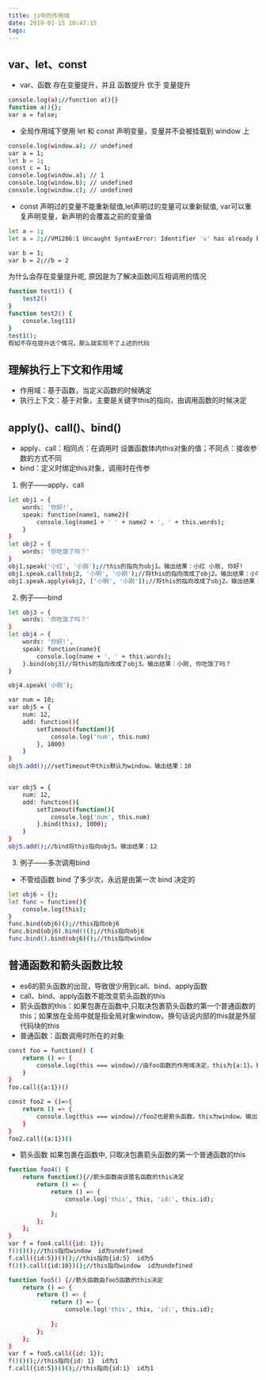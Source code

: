 ```yaml
---
title: js中的作用域
date: 2019-01-15 10:47:15
tags:
---
```


## var、let、const
* var、函数 存在变量提升，并且 函数提升 优于 变量提升
``` bash
console.log(a);//function a(){}
function a(){};
var a = false;
```
* 全局作用域下使用 let 和 const 声明变量，变量并不会被挂载到 window 上
``` bash
console.log(window.a); // undefined
var a = 1;
let b = 1;
const c = 1;
console.log(window.a); // 1
console.log(window.b); // undefined
console.log(window.c); // undefined
```

* const 声明过的变量不能重新赋值,let声明过的变量可以重新赋值, var可以重复声明变量，新声明的会覆盖之前的变量值
``` bash
let a = 1;
let a = 2;//VM1286:1 Uncaught SyntaxError: Identifier 'v' has already been declared

var b = 1;
var b = 2;//b = 2
```

为什么会存在变量提升呢, 原因是为了解决函数间互相调用的情况
``` bash
function test1() {
    test2()
}
function test2() {
    console.log(11)
}
test1();
假如不存在提升这个情况，那么就实现不了上述的代码
```

## 理解执行上下文和作用域
* 作用域：基于函数，当定义函数的时候确定
* 执行上下文：基于对象，主要是关键字this的指向，由调用函数的时候决定

## apply()、call()、bind()
* apply、call：相同点：在调用时 设置函数体内this对象的值；不同点：接收参数的方式不同
* bind：定义时绑定this对象，调用时在传参

1. 例子——apply、call
``` bash
let obj1 = {
    words: '你好!',
    speak: function(name1, name2){
        console.log(name1 + ' ' + name2 + ', ' + this.words);
    }
}
let obj2 = {
    words: '你吃饭了吗？'
}
obj1.speak('小红', '小丽');//this的指向为obj1。输出结果：小红 小丽, 你好!
obj1.speak.call(obj2, '小明', '小刚');//将this的指向改成了obj2。输出结果：小明 小刚, 你吃饭了吗？
obj1.speak.apply(obj2, ['小明', '小刚']);//将this的指向改成了obj2。输出结果：小明 小刚, 你吃饭了吗？
```

2. 例子——bind
``` bash
let obj3 = {
    words: '你吃饭了吗？'
}
let obj4 = {
    words: '你好!',
    speak: function(name){
        console.log(name + ', ' + this.words);
    }.bind(obj3)//将this的指向改成了obj3。输出结果：小刚, 你吃饭了吗？
}

obj4.speak('小刚');
```

``` bash
var num = 10;
var obj5 = {
    num: 12,
    add: function(){
        setTimeout(function(){
            console.log('num', this.num)
        }, 1000)
    }
}
obj5.add();//setTimeout中this默认为window。输出结果：10


var obj5 = {
    num: 12,
    add: function(){
        setTimeout(function(){
            console.log('num', this.num)
        }.bind(this), 1000);
    }
}
obj5.add();//bind将this指向obj5。输出结果：12
```
3. 例子——多次调用bind
* 不管给函数 bind 了多少次，永远是由第一次 bind 决定的
``` bash
let obj6 = {};
let func = function(){
    console.log(this);
}
func.bind(obj6)();//this指向obj6
func.bind(obj6).bind()();//this指向obj6
func.bind().bind(obj6)();//this指向window
```

## 普通函数和箭头函数比较
* es6的箭头函数的出现，导致很少用到call、bind、apply函数
* call、bind、apply函数不能改变箭头函数的this
* 箭头函数的this：如果包裹在函数中,只取决包裹箭头函数的第一个普通函数的this；如果放在全局中就是指全局对象window。换句话说内部的this就是外层代码块的this
* 普通函数：函数调用时所在的对象

``` bash
const foo = function() {
    return () => {
        console.log(this === window)//由foo函数的作用域决定，this为{a:1}。输出结果：false
    }
}
foo.call({a:1})()

const foo2 = ()=>{
    return () => {
        console.log(this === window)//foo2也是箭头函数，this为window。输出结果：true
    }
}
foo2.call({a:1})()
```

* 箭头函数 如果包裹在函数中, 只取决包裹箭头函数的第一个普通函数的this
``` bash
function foo4() {
    return function(){//箭头函数由该匿名函数的this决定
        return () => {
            return () => {
                console.log('this', this, 'id:', this.id);
                
            };
        };
    };
}
var f = foo4.call({id: 1});
f()()();//this指向window  id为undefined
f.call({id:5})()();//this指向{id:5}  id为5
f()().call({id:10})();//this指向window  id为undefined
```

``` bash
function foo5() {//箭头函数由foo5函数的this决定
    return () => {
        return () => {
            return () => {
                console.log('this', this, 'id:', this.id);
                
            };
        };
    };
}
var f = foo5.call({id: 1});
f()()();//this指向{id: 1}  id为1
f.call({id:5})()();//this指向{id:1}  id为1
```



